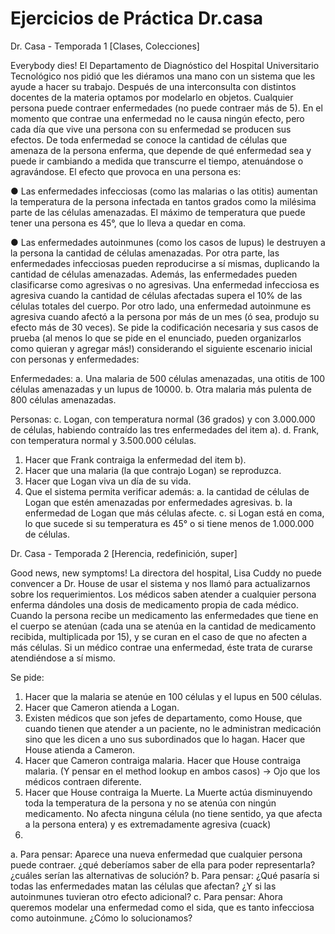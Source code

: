 # Ejercicios  de  Práctica Dr.casa
Dr. Casa - Temporada 1
[Clases, Colecciones]

Everybody dies! El Departamento de Diagnóstico del Hospital Universitario Tecnológico nos pidió que les diéramos una mano con un sistema que les ayude a hacer su trabajo. Después de una interconsulta con distintos docentes de la materia optamos por modelarlo en objetos.
Cualquier persona puede contraer enfermedades (no puede contraer más de 5). En el momento que contrae una enfermedad no le causa ningún efecto, pero cada día que vive una persona con su enfermedad se producen sus efectos.
De toda enfermedad se conoce la cantidad de células que amenaza de la persona enferma, que depende de qué enfermedad sea y puede ir cambiando a medida que transcurre el tiempo, atenuándose o agravándose. El efecto que provoca en una persona es:

●	Las enfermedades infecciosas (como las malarias o las otitis) aumentan la temperatura de la persona infectada en tantos grados como la milésima parte de las células amenazadas. El máximo de temperatura que puede tener una persona es 45°, que lo lleva a quedar en coma.

●	Las enfermedades autoinmunes (como los casos de lupus) le destruyen a la persona la cantidad de células amenazadas.
Por otra parte, las enfermedades infecciosas pueden reproducirse a sí mismas, duplicando la cantidad de células amenazadas.
Además, las enfermedades pueden clasificarse como agresivas o no agresivas. Una enfermedad infecciosa es agresiva cuando la cantidad de células afectadas supera el 10% de las células totales del cuerpo. Por otro lado, una enfermedad autoinmune es agresiva cuando afectó a la persona por más de un mes (ó sea, produjo su efecto más de 30 veces).
Se pide la codificación necesaria y sus casos de prueba (al menos lo que se pide en el enunciado, pueden organizarlos como quieran y agregar más!) considerando el siguiente escenario inicial con personas y enfermedades:

Enfermedades: 
a.	Una malaria de 500 células amenazadas, una otitis de 100 células amenazadas y un lupus de 10000. 
b.	Otra malaria más pulenta de 800 células amenazadas.

Personas:
c.	Logan, con temperatura normal (36 grados) y con 3.000.000 de células, habiendo contraído las tres enfermedades del item a).
d.	Frank, con temperatura normal y 3.500.000 células.

1.	Hacer que Frank contraiga la enfermedad del item b).
2.	Hacer que una malaria (la que contrajo Logan) se reproduzca.
3.	Hacer que Logan viva un día de su vida. 
4.	Que el sistema permita verificar además:
a.	la cantidad de células de Logan que estén amenazadas por enfermedades agresivas.
b.	la enfermedad de Logan que más células afecte.
c.	si Logan está en coma, lo que sucede si su temperatura es 45° o si tiene menos de 1.000.000 de células.

Dr. Casa - Temporada 2
[Herencia, redefinición, super]

Good news, new symptoms! La directora del hospital,  Lisa Cuddy no puede convencer a Dr. House de usar el sistema y nos llamó para actualizarnos sobre los requerimientos.
Los médicos saben atender a cualquier persona enferma dándoles una dosis de medicamento propia de cada médico. Cuando la persona recibe un medicamento las enfermedades que tiene en el cuerpo se atenúan (cada una se atenúa en la cantidad de medicamento recibida, multiplicada por 15), y se curan en el caso de que no afecten a más células. Si un médico contrae una enfermedad, éste trata de curarse atendiéndose a sí mismo.


Se pide:

1.	Hacer que la malaria se atenúe en 100 células y el lupus en 500 células.
2.	Hacer que Cameron atienda a Logan.
3.	Existen médicos que son jefes de departamento, como House, que cuando tienen que atender a un paciente, no le administran medicación sino que les dicen a uno sus subordinados que lo hagan. Hacer que House atienda a Cameron.
4.	Hacer que Cameron contraiga malaria. Hacer que House contraiga malaria. (Y pensar en el method lookup en ambos casos) -> Ojo que los médicos contraen diferente.
5.	Hacer que House contraiga la Muerte. La Muerte actúa disminuyendo toda la temperatura de la persona y no se atenúa con ningún medicamento. No afecta ninguna célula (no tiene sentido, ya que afecta a la persona entera) y es extremadamente agresiva (cuack)
6.	
a.	Para pensar: Aparece una nueva enfermedad que cualquier persona puede contraer. ¿qué deberíamos saber de ella para poder representarla? ¿cuáles serían las alternativas de solución?
b.	Para pensar: ¿Qué pasaría si todas las enfermedades matan las células que afectan? ¿Y si las autoinmunes tuvieran otro efecto adicional?
c.	Para pensar: Ahora queremos modelar una enfermedad como el sida, que es tanto infecciosa como autoinmune. ¿Cómo lo solucionamos?

